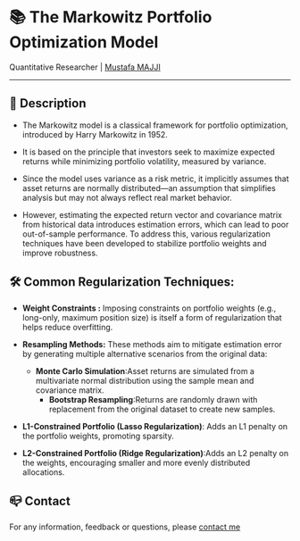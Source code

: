 # 📚 The Markowitz Portfolio Optimization Model

Quantitative Researcher | [Mustafa MAJJI](linkedin.com/in/mustafa-majji-3a59861a2)

***

## :monocle_face: Description

- The Markowitz model is a classical framework for portfolio optimization, introduced by Harry Markowitz in 1952.

- It is based on the principle that investors seek to maximize expected returns while minimizing portfolio volatility, measured by variance.

- Since the model uses variance as a risk metric, it implicitly assumes that asset returns are normally distributed—an assumption that simplifies analysis but may not always reflect real market behavior.

- However, estimating the expected return vector and covariance matrix from historical data introduces estimation errors, which can lead to poor out-of-sample performance. To address this, various regularization techniques have been developed to stabilize portfolio weights and improve robustness.


## 🛠️ Common Regularization Techniques:

- **Weight Constraints :**  Imposing constraints on portfolio weights (e.g., long-only, maximum position size) is itself a form of regularization that helps reduce overfitting.
- **Resampling Methods:** These methods aim to mitigate estimation error by generating multiple alternative scenarios from the original data:
    - **Monte Carlo Simulation**:Asset returns are simulated from a multivariate normal distribution using the sample mean and covariance matrix.
      - **Bootstrap Resampling**:Returns are randomly drawn with replacement from the original dataset to create new samples.
  
- **L1-Constrained Portfolio (Lasso Regularization)**: Adds an L1 penalty on the portfolio weights, promoting sparsity.
- **L2-Constrained Portfolio (Ridge Regularization)**:Adds an L2 penalty on the weights, encouraging smaller and more evenly distributed allocations.

## :mailbox_closed: Contact
For any information, feedback or questions, please [contact me][Mustafa-email]




[Mustafa-email]: mailto:majji1999@gmail.com
